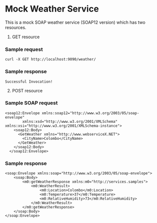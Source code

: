 # Mock Weather Service

This is a mock SOAP weather service (SOAP12 version) which has two resources. 
1. GET resource

### Sample request 
```
curl -X GET http://localhost:9090/weather/
```

### Sample response
```
Successful Invocation!
```

2. POST resource

### Sample SOAP request
```
<soap12:Envelope xmlns:soap12="http://www.w3.org/2003/05/soap-envelope"
        xmlns:xsd="http://www.w3.org/2001/XMLSchema" xmlns:xsi="http://www.w3.org/2001/XMLSchema-instance">
    <soap12:Body>
      <GetWeather xmlns="http://www.webserviceX.NET">
        <CityName>Colombo</CityName>
      </GetWeather>
    </soap12:Body>
  </soap12:Envelope>
```

### Sample response
```
<soap:Envelope xmlns:soap="http://www.w3.org/2003/05/soap-envelope">
    <soap:Body>
        <m0:getWeatherResponse xmlns:m0="http://services.samples">
            <m0:WeatherResult>
                <m0:Location>Colombo</m0:Location>
                <m0:Temperature>37</m0:Temperature>
                <m0:RelativeHumidity>73</m0:RelativeHumidity>
            </m0:WeatherResult>
        </m0:getWeatherResponse>
    </soap:Body>
</soap:Envelope>
```